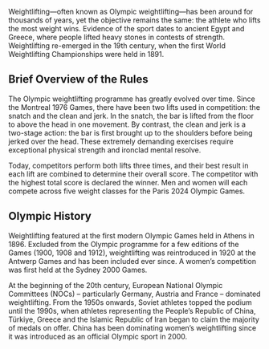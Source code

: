 Weightlifting—often known as Olympic weightlifting—has been around for thousands of years, yet the objective remains the same: the athlete who lifts the most weight wins. Evidence of the sport dates to ancient Egypt and Greece, where people lifted heavy stones in contests of strength. Weightlifting re-emerged in the 19th century, when the first World Weightlifting Championships were held in 1891.

## Brief Overview of the Rules

The Olympic weightlifting programme has greatly evolved over time. Since the Montreal 1976 Games, there have been two lifts used in competition: the snatch and the clean and jerk. In the snatch, the bar is lifted from the floor to above the head in one movement. By contrast, the clean and jerk is a two-stage action: the bar is first brought up to the shoulders before being jerked over the head. These extremely demanding exercises require exceptional physical strength and ironclad mental resolve.

Today, competitors perform both lifts three times, and their best result in each lift are combined to determine their overall score. The competitor with the highest total score is declared the winner. Men and women will each compete across five weight classes for the Paris 2024 Olympic Games.

## Olympic History

Weightlifting featured at the first modern Olympic Games held in Athens in 1896. Excluded from the Olympic programme for a few editions of the Games (1900, 1908 and 1912), weightlifting was reintroduced in 1920 at the Antwerp Games and has been included ever since. A women’s competition was first held at the Sydney 2000 Games.

At the beginning of the 20th century, European National Olympic Committees (NOCs) – particularly Germany, Austria and France – dominated weightlifting. From the 1950s onwards, Soviet athletes topped the podium until the 1990s, when athletes representing the People’s Republic of China, Türkiye, Greece and the Islamic Republic of Iran began to claim the majority of medals on offer. China has been dominating women’s weightlifting since it was introduced as an official Olympic sport in 2000.

